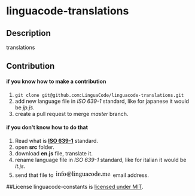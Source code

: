 # linguacode-translations

## Description
translations

## Contribution
#### if you know how to make a contribution
1. `git clone git@github.com:LinguaCode/linguacode-translations.git`
3. add new language file in *ISO 639-1* standard, like for japanese it would be *jp.js*.
4. create a pull request to merge *master* branch.

#### if you don't know how to do that
1. Read what is [**ISO 639-1**](https://en.wikipedia.org/wiki/List_of_ISO_639-1_codes) standard.
2. open **src** folder.
3. download **en.js** file, translate it.
2. rename language file in *ISO 639-1* standard, like for italian it would be *it.js*.
3. send that file to ![email address](./email_.png?v=1) email address.


##License
linguacode-constants is [licensed under MIT](https://github.com/linguacode/linguacode-constants/blob/master/LICENSE).
